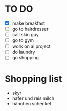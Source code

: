 # TO DO 
  - [x] make breakfast
  - [ ] go to hairdresser
  - [ ] call skin guy
  - [ ] go to gym
  - [ ] work on ai project
  - [ ] do laundry
  - [ ] go shopping

# Shopping list
- skyr
- hafer und reis milch
- hänchen schenkel 